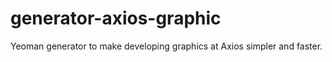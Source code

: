 # generator-axios-graphic
Yeoman generator to make developing graphics at Axios simpler and faster.
